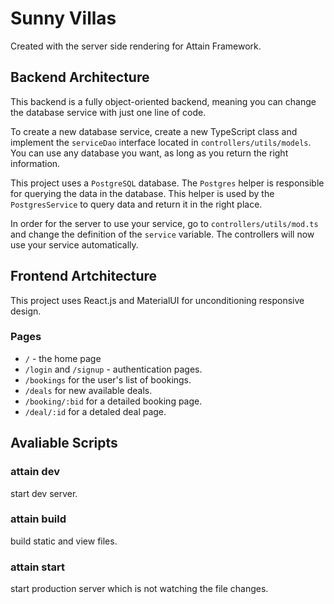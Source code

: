 # Sunny Villas
Created with the server side rendering for Attain Framework.

## Backend Architecture

This backend is a fully object-oriented backend, meaning you can change the database service with just one line of code.

To create a new database service, create a new TypeScript class and implement the `serviceDao` interface located in `controllers/utils/models`.<br />
You can use any database you want, as long as you return the right information. 

This project uses a `PostgreSQL` database. The `Postgres` helper is responsible for querying the data in the database. This helper is used by the `PostgresService` to query data and return it in the right place.

In order for the server to use your service, go to `controllers/utils/mod.ts` and change the definition of the `service` variable. The controllers will now use your service automatically.

## Frontend Artchitecture

This project uses React.js and MaterialUI for unconditioning responsive design. 

### Pages
- `/` - the home page
- `/login` and `/signup` - authentication pages.
- `/bookings` for the user's list of bookings.
- `/deals` for new available deals.
- `/booking/:bid` for a detailed booking page.
- `/deal/:id` for a detaled deal page.

## Avaliable Scripts

### attain dev
start dev server.

### attain build
build static and view files.

### attain start
start production server which is not watching the file changes.

